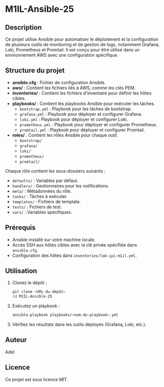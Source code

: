 # M1IL-Ansible-25

## Description
Ce projet utilise Ansible pour automatiser le déploiement et la configuration de plusieurs outils de monitoring et de gestion de logs, notamment Grafana, Loki, Prometheus et Promtail. Il est conçu pour être utilisé dans un environnement AWS avec une configuration spécifique.

## Structure du projet

- **ansible.cfg** : Fichier de configuration Ansible.
- **aws/** : Contient les fichiers liés à AWS, comme les clés PEM.
- **inventories/** : Contient les fichiers d'inventaire pour définir les hôtes cibles.
- **playbooks/** : Contient les playbooks Ansible pour exécuter les tâches.
  - `bootstrap.yml` : Playbook pour les tâches de bootstrap.
  - `grafana.yml` : Playbook pour déployer et configurer Grafana.
  - `loki.yml` : Playbook pour déployer et configurer Loki.
  - `prometheus.yml` : Playbook pour déployer et configurer Prometheus.
  - `promtail.yml` : Playbook pour déployer et configurer Promtail.
- **roles/** : Contient les rôles Ansible pour chaque outil.
  - `bootstrap/`
  - `grafana/`
  - `loki/`
  - `prometheus/`
  - `promtail/`

Chaque rôle contient les sous-dossiers suivants :
  - `defaults/` : Variables par défaut.
  - `handlers/` : Gestionnaires pour les notifications.
  - `meta/` : Métadonnées du rôle.
  - `tasks/` : Tâches à exécuter.
  - `templates/` : Fichiers de template.
  - `tests/` : Fichiers de test.
  - `vars/` : Variables spécifiques.

## Prérequis

- Ansible installé sur votre machine locale.
- Accès SSH aux hôtes cibles avec la clé privée spécifiée dans `ansible.cfg`.
- Configuration des hôtes dans `inventories/lab-ipi-m1il.yml`.

## Utilisation

1. Clonez le dépôt :
   ```bash
   git clone <URL-du-dépôt>
   cd M1IL-Ansible-25
   ```

2. Exécutez un playbook :
   ```bash
   ansible-playbook playbooks/<nom-du-playbook>.yml
   ```

3. Vérifiez les résultats dans les outils déployés (Grafana, Loki, etc.).

## Auteur
Adel

## Licence
Ce projet est sous licence MIT.

